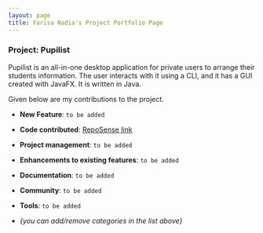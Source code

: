 ```yaml
---
layout: page
title: Farisa Nadia's Project Portfolio Page
---
```


### Project: Pupilist

Pupilist is an all-in-one desktop application for private users to arrange their students information. The user interacts with it using a CLI, and it has a GUI created with JavaFX. It is written in Java.

Given below are my contributions to the project.

* **New Feature**: `to be added`

* **Code contributed**: [RepoSense link](https://nus-cs2103-ay2223s1.github.io/tp-dashboard/?search=farisanadia&breakdown=true)

* **Project management**:
  `to be added`

* **Enhancements to existing features**:
  `to be added`

* **Documentation**:
  `to be added`

* **Community**:
  `to be added`

* **Tools**:
  `to be added`

* _{you can add/remove categories in the list above}_